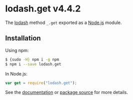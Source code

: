 # lodash.get v4.4.2

The [lodash](https://lodash.com/) method `_.get` exported as a [Node.js](https://nodejs.org/) module.

## Installation

Using npm:

```bash
$ {sudo -H} npm i -g npm
$ npm i --save lodash.get
```

In Node.js:

```js
var get = require("lodash.get");
```

See the [documentation](https://lodash.com/docs#get) or [package source](https://github.com/lodash/lodash/blob/4.4.2-npm-packages/lodash.get) for more details.
